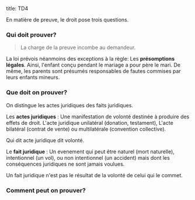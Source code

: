 title: TD4

En matière de preuve, le droit pose trois questions. 

### Qui doit prouver?

> La charge de la preuve incombe au demandeur. 

La loi prévois néanmoins des exceptions à la règle: Les 
**présomptions légales**. Ainsi, l'enfant conçu pendant le 
mariage a pour père le mari. De même, les parents sont présumés 
responsables de fautes commises par leurs enfants mineurs. 

### Que doit on prouver?

On distingue les actes juridiques des faits juridiques. 

Les **actes juridiques** : Une manifestation de volonté destinée à produire des 
effets de droit. L'acte juridique unilatéral (donation, testament), L'acte bilatéral 
(contrat de vente) ou multilatérale (convention collective). 

Qui dit acte juridique dit volonté. 

Le **fait juridique** : Un evenement qui peut être naturel (mort naturelle), 
intentionnel (un vol), ou non intentionnel (un accident) mais dont les 
conséquences juridiques ne sont jamais voulues. 

Un fait juridique n'est pas le résultat de la volonté de celui qui le 
commet. 

### Comment peut on prouver? 


